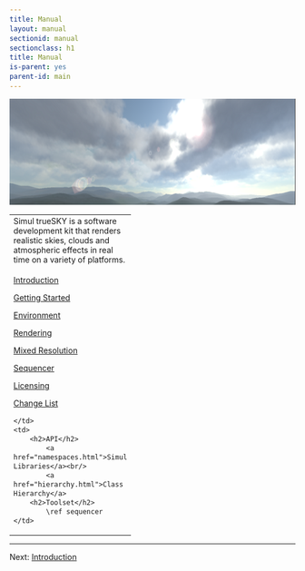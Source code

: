 ```yaml
---
title: Manual
layout: manual
sectionid: manual
sectionclass: h1
title: Manual
is-parent: yes
parent-id: main
---
```



<img src="/manual/images/MainPageScreenshot.png" alt="trueSKY"/>

<table class="nice" width="100%">
<tr valign="top">
<td style="width:auto" colspan="2">
Simul trueSKY is a software development kit that renders realistic skies, clouds and atmospheric effects in real time on a variety of platforms.

</td>
</tr>
<tr valign="top" rowspan="2">
	<td style="width:200px">

<a href="http://docs.simul.co/manual/01-Intro">Introduction</a><br/>

<a href="http://docs.simul.co/manual/02-GettingStarted">Getting Started</a><br/>

<a href="http://docs.simul.co/manual/03-Environment">Environment</a><br/>

<a href="http://docs.simul.co/manual/04-Rendering">Rendering</a><br/>

<a href="http://docs.simul.co/manual/05-MixedResolution">Mixed Resolution</a><br/>

<a href="http://docs.simul.co/manual/06-Sequencer">Sequencer</a><br/>

<a href="http://docs.simul.co/manual/07-Licensing">Licensing</a><br/>

<a href="http://docs.simul.co/manual/08-ChangeList">Change List</a><br/>
	
	
	</td>
	<td>
		<h2>API</h2>
			<a href="namespaces.html">Simul Libraries</a><br/>
			<a href="hierarchy.html">Class Hierarchy</a>
		<h2>Toolset</h2>
			\ref sequencer
	</td>
</tr>
</table>

<hr size="1">

Next: <a href="/manual/01-Intro">Introduction</a>
